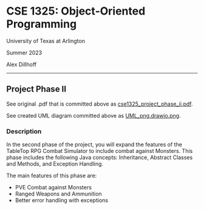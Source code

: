 # CSE 1325: Object-Oriented Programming
University of Texas at Arlington

Summer 2023

Alex Dillhoff
___

## Project Phase II
See original .pdf that is committed above as [cse1325_project_phase_ii.pdf](https://github.com/).

See created UML diagram committed above as [UML_png.drawio.png](https://github.com/).

### Description

In the second phase of the project, you will expand the features of the TableTop RPG Combat Simulator to include combat against Monsters. This phase includes the following Java concepts: Inheritance, Abstract Classes and Methods, and Exception Handling.

The main features of this phase are:

* PVE Combat against Monsters
* Ranged Weapons and Ammunition
* Better error handling with exceptions